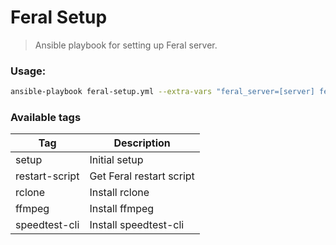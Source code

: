 # Feral Setup

> Ansible playbook for setting up Feral server.

### Usage:

```sh
ansible-playbook feral-setup.yml --extra-vars "feral_server=[server] feral_username=[username]" --tags "tag1[,tag2...]"
```

### Available tags

| Tag  					  | Description		           |
| --------------- | ------------------------ |
| setup  				  | Initial setup            |
| restart-script  | Get Feral restart script |
| rclone          | Install rclone           |
| ffmpeg          | Install ffmpeg           |
| speedtest-cli   | Install speedtest-cli		 |

